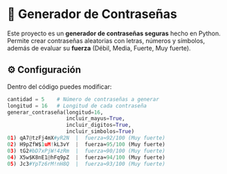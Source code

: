 # 🔑 Generador de Contraseñas

Este proyecto es un **generador de contraseñas seguras** hecho en Python.  
Permite crear contraseñas aleatorias con letras, números y símbolos, además de evaluar su **fuerza** (Débil, Media, Fuerte, Muy fuerte).

## ⚙️ Configuración

Dentro del código puedes modificar:

```python
cantidad = 5    # Número de contraseñas a generar
longitud = 16   # Longitud de cada contraseña
generar_contraseña(longitud=16,
                   incluir_mayus=True,
                   incluir_digitos=True,
                   incluir_simbolos=True)
01) qA7@tzFj4mX#yR2N  |  fuerza≈92/100 (Muy fuerte)
02) H9pZfW$1uM!kL3vY  |  fuerza≈95/100 (Muy fuerte)
03) tG2#bD7xPjW!4zRm  |  fuerza≈90/100 (Muy fuerte)
04) X5w$K8nE1@hFq9pZ  |  fuerza≈94/100 (Muy fuerte)
05) Jc3#YpTz6rM!nH8Q  |  fuerza≈93/100 (Muy fuerte)
